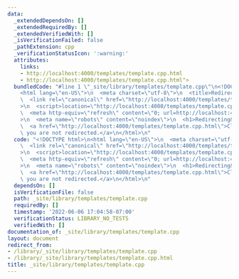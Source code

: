 ```yaml
---
data:
  _extendedDependsOn: []
  _extendedRequiredBy: []
  _extendedVerifiedWith: []
  _isVerificationFailed: false
  _pathExtension: cpp
  _verificationStatusIcon: ':warning:'
  attributes:
    links:
    - http://localhost:4000/templates/template.cpp.html
    - http://localhost:4000/templates/template.cpp.html">
  bundledCode: "#line 1 \"_site/library/templates/template.cpp\"\n<!DOCTYPE html>\n\
    <html lang=\"en-US\">\n  <meta charset=\"utf-8\">\n  <title>Redirecting&hellip;</title>\n\
    \  <link rel=\"canonical\" href=\"http://localhost:4000/templates/template.cpp.html\"\
    >\n  <script>location=\"http://localhost:4000/templates/template.cpp.html\"</script>\n\
    \  <meta http-equiv=\"refresh\" content=\"0; url=http://localhost:4000/templates/template.cpp.html\"\
    >\n  <meta name=\"robots\" content=\"noindex\">\n  <h1>Redirecting&hellip;</h1>\n\
    \  <a href=\"http://localhost:4000/templates/template.cpp.html\">Click here if\
    \ you are not redirected.</a>\n</html>\n"
  code: "<!DOCTYPE html>\n<html lang=\"en-US\">\n  <meta charset=\"utf-8\">\n  <title>Redirecting&hellip;</title>\n\
    \  <link rel=\"canonical\" href=\"http://localhost:4000/templates/template.cpp.html\"\
    >\n  <script>location=\"http://localhost:4000/templates/template.cpp.html\"</script>\n\
    \  <meta http-equiv=\"refresh\" content=\"0; url=http://localhost:4000/templates/template.cpp.html\"\
    >\n  <meta name=\"robots\" content=\"noindex\">\n  <h1>Redirecting&hellip;</h1>\n\
    \  <a href=\"http://localhost:4000/templates/template.cpp.html\">Click here if\
    \ you are not redirected.</a>\n</html>\n"
  dependsOn: []
  isVerificationFile: false
  path: _site/library/templates/template.cpp
  requiredBy: []
  timestamp: '2022-06-06 17:04:58-07:00'
  verificationStatus: LIBRARY_NO_TESTS
  verifiedWith: []
documentation_of: _site/library/templates/template.cpp
layout: document
redirect_from:
- /library/_site/library/templates/template.cpp
- /library/_site/library/templates/template.cpp.html
title: _site/library/templates/template.cpp
---
```

